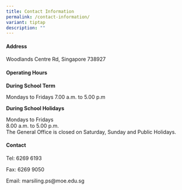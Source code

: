 ```yaml
---
title: Contact Information
permalink: /contact-information/
variant: tiptap
description: ""
---
```

<h4><strong>Address</strong></h4>
<p>Woodlands Centre Rd, Singapore 738927</p>
<p></p>
<h4><strong>Operating Hours</strong></h4>
<p><strong>During School Term</strong> 
</p>
<p>Mondays to Fridays 7.00 a.m. to 5.00 p.m</p>
<p><strong>During School Holidays</strong>
</p>
<p>Mondays to Fridays
<br>8.00 a.m. to 5.00 p.m.
<br>The General Office is closed on Saturday, Sunday and Public Holidays.</p>
<h4><strong>Contact</strong></h4>
<p>Tel: 6269 6193</p>
<p>Fax: 6269 9050</p>
<p>Email: marsiling.ps@moe.edu.sg</p>